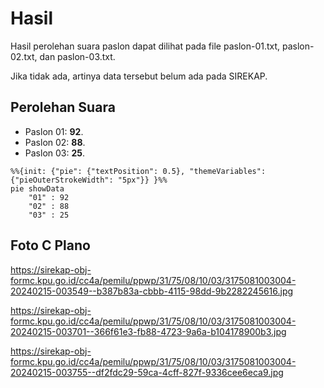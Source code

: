 # Hasil

Hasil perolehan suara paslon dapat dilihat pada file paslon-01.txt, paslon-02.txt, dan paslon-03.txt.

Jika tidak ada, artinya data tersebut belum ada pada SIREKAP.

## Perolehan Suara

 * Paslon 01: **92**.
 * Paslon 02: **88**.
 * Paslon 03: **25**.

```mermaid
%%{init: {"pie": {"textPosition": 0.5}, "themeVariables": {"pieOuterStrokeWidth": "5px"}} }%%
pie showData
    "01" : 92
    "02" : 88
    "03" : 25
```
## Foto C Plano

https://sirekap-obj-formc.kpu.go.id/cc4a/pemilu/ppwp/31/75/08/10/03/3175081003004-20240215-003549--b387b83a-cbbb-4115-98dd-9b2282245616.jpg

https://sirekap-obj-formc.kpu.go.id/cc4a/pemilu/ppwp/31/75/08/10/03/3175081003004-20240215-003701--366f61e3-fb88-4723-9a6a-b104178900b3.jpg

https://sirekap-obj-formc.kpu.go.id/cc4a/pemilu/ppwp/31/75/08/10/03/3175081003004-20240215-003755--df2fdc29-59ca-4cff-827f-9336cee6eca9.jpg
